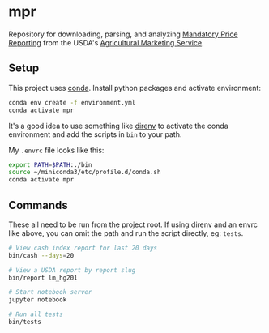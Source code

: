 mpr
===

Repository for downloading, parsing, and analyzing [ Mandatory Price Reporting](https://mpr.datamart.ams.usda.gov/) from the USDA's [Agricultural Marketing Service](https://www.ams.usda.gov/). 

Setup
-----
This project uses [conda](https://conda.io/en/latest/). Install python packages and activate environment:
```bash
conda env create -f environment.yml
conda activate mpr
```

It's a good idea to use something like [direnv](https://direnv.net/) to activate the conda environment and add the scripts in `bin` to your path. 

My `.envrc` file looks like this:
```bash
export PATH=$PATH:./bin
source ~/miniconda3/etc/profile.d/conda.sh
conda activate mpr
```

Commands
--------
These all need to be run from the project root. If using direnv and an envrc like above, you can omit the path and run the script directly, eg: `tests`.

```bash
# View cash index report for last 20 days
bin/cash --days=20

# View a USDA report by report slug
bin/report lm_hg201

# Start notebook server
jupyter notebook

# Run all tests
bin/tests
```
